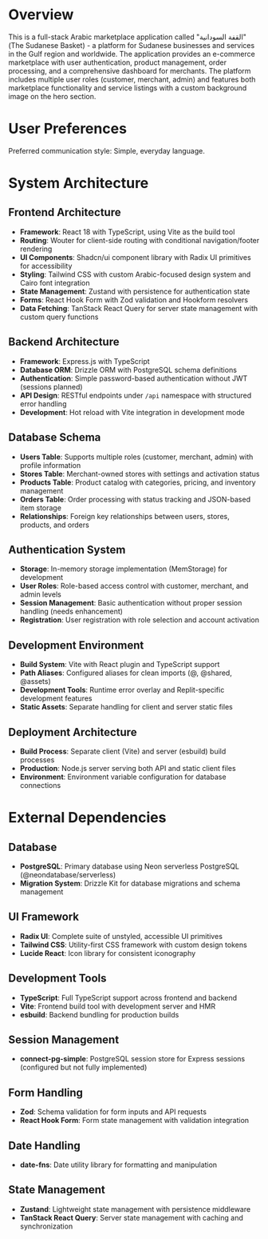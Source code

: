 # Overview

This is a full-stack Arabic marketplace application called "القفة السودانية" (The Sudanese Basket) - a platform for Sudanese businesses and services in the Gulf region and worldwide. The application provides an e-commerce marketplace with user authentication, product management, order processing, and a comprehensive dashboard for merchants. The platform includes multiple user roles (customer, merchant, admin) and features both marketplace functionality and service listings with a custom background image on the hero section.

# User Preferences

Preferred communication style: Simple, everyday language.

# System Architecture

## Frontend Architecture
- **Framework**: React 18 with TypeScript, using Vite as the build tool
- **Routing**: Wouter for client-side routing with conditional navigation/footer rendering
- **UI Components**: Shadcn/ui component library with Radix UI primitives for accessibility
- **Styling**: Tailwind CSS with custom Arabic-focused design system and Cairo font integration
- **State Management**: Zustand with persistence for authentication state
- **Forms**: React Hook Form with Zod validation and Hookform resolvers
- **Data Fetching**: TanStack React Query for server state management with custom query functions

## Backend Architecture
- **Framework**: Express.js with TypeScript
- **Database ORM**: Drizzle ORM with PostgreSQL schema definitions
- **Authentication**: Simple password-based authentication without JWT (sessions planned)
- **API Design**: RESTful endpoints under `/api` namespace with structured error handling
- **Development**: Hot reload with Vite integration in development mode

## Database Schema
- **Users Table**: Supports multiple roles (customer, merchant, admin) with profile information
- **Stores Table**: Merchant-owned stores with settings and activation status
- **Products Table**: Product catalog with categories, pricing, and inventory management
- **Orders Table**: Order processing with status tracking and JSON-based item storage
- **Relationships**: Foreign key relationships between users, stores, products, and orders

## Authentication System
- **Storage**: In-memory storage implementation (MemStorage) for development
- **User Roles**: Role-based access control with customer, merchant, and admin levels
- **Session Management**: Basic authentication without proper session handling (needs enhancement)
- **Registration**: User registration with role selection and account activation

## Development Environment
- **Build System**: Vite with React plugin and TypeScript support
- **Path Aliases**: Configured aliases for clean imports (@, @shared, @assets)
- **Development Tools**: Runtime error overlay and Replit-specific development features
- **Static Assets**: Separate handling for client and server static files

## Deployment Architecture
- **Build Process**: Separate client (Vite) and server (esbuild) build processes
- **Production**: Node.js server serving both API and static client files
- **Environment**: Environment variable configuration for database connections

# External Dependencies

## Database
- **PostgreSQL**: Primary database using Neon serverless PostgreSQL (@neondatabase/serverless)
- **Migration System**: Drizzle Kit for database migrations and schema management

## UI Framework
- **Radix UI**: Complete suite of unstyled, accessible UI primitives
- **Tailwind CSS**: Utility-first CSS framework with custom design tokens
- **Lucide React**: Icon library for consistent iconography

## Development Tools
- **TypeScript**: Full TypeScript support across frontend and backend
- **Vite**: Frontend build tool with development server and HMR
- **esbuild**: Backend bundling for production builds

## Session Management
- **connect-pg-simple**: PostgreSQL session store for Express sessions (configured but not fully implemented)

## Form Handling
- **Zod**: Schema validation for form inputs and API requests
- **React Hook Form**: Form state management with validation integration

## Date Handling
- **date-fns**: Date utility library for formatting and manipulation

## State Management
- **Zustand**: Lightweight state management with persistence middleware
- **TanStack React Query**: Server state management with caching and synchronization